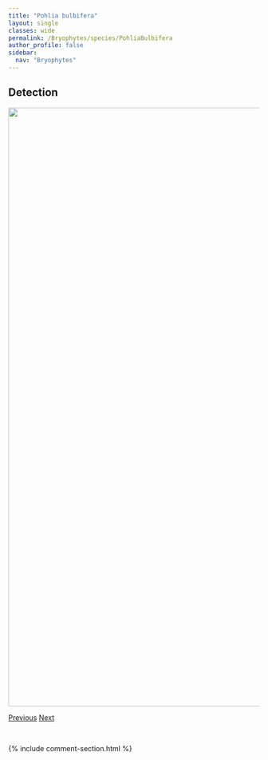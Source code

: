 ```yaml
---
title: "Pohlia bulbifera"
layout: single
classes: wide
permalink: /Bryophytes/species/PohliaBulbifera
author_profile: false
sidebar:
  nav: "Bryophytes"
---
```


<h2>Detection</h2>

<a href="https://drive.google.com/uc?export=view&id=1GS-eJibZz5m12U8-W-NzYcwBLhM6adYS">
<img src="https://drive.google.com/uc?export=view&id=1GS-eJibZz5m12U8-W-NzYcwBLhM6adYS" height = "1200" width = "800">
</a>


<a href="/DevelopmentWebsite/Bryophytes/species/PogonatumDentatum" class="pagination--pager" title="Pogonatum dentatum">Previous</a> <a href="/DevelopmentWebsite/Bryophytes/species/PohliaProligera" class="pagination--pager" title="Pohlia proligera">Next</a>

<p>&nbsp;</p>

{% include comment-section.html %}
